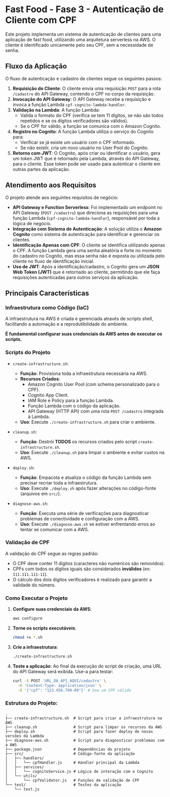 # Fast Food - Fase 3 - Autenticação de Cliente com CPF

Este projeto implementa um sistema de autenticação de clientes para uma aplicação de fast food, utilizando uma arquitetura serverless na AWS. O cliente é identificado unicamente pelo seu CPF, sem a necessidade de senha.

## Fluxo da Aplicação

O fluxo de autenticação e cadastro de clientes segue os seguintes passos:

1.  **Requisição do Cliente**: O cliente envia uma requisição `POST` para a rota `/cadastro` do API Gateway, contendo o CPF no corpo da requisição.
2.  **Invocação do API Gateway**: O API Gateway recebe a requisição e invoca a função Lambda `cpf-cognito-lambda-handler`.
3.  **Validação na Lambda**: A função Lambda:
    *   Valida o formato do CPF (verifica se tem 11 dígitos, se não são todos repetidos e se os dígitos verificadores são válidos).
    *   Se o CPF for válido, a função se comunica com o Amazon Cognito.
4.  **Registro no Cognito**: A função Lambda utiliza o serviço do Cognito para:
    *   Verificar se já existe um usuário com o CPF informado.
    *   Se não existir, cria um novo usuário no User Pool do Cognito.
5.  **Retorno com JWT**: O Cognito, após criar ou identificar o usuário, gera um token JWT que é retornado pela Lambda, através do API Gateway, para o cliente. Esse token pode ser usado para autenticar o cliente em outras partes da aplicação.

## Atendimento aos Requisitos

O projeto atende aos seguintes requisitos de negócio:

*   **API Gateway e Function Serverless**: Foi implementado um endpoint no API Gateway (`POST /cadastro`) que direciona as requisições para uma função Lambda (`cpf-cognito-lambda-handler`), responsável por toda a lógica de negócio.
*   **Integração com Sistema de Autenticação**: A solução utiliza o **Amazon Cognito** como sistema de autenticação para identificar e gerenciar os clientes.
*   **Identificação Apenas com CPF**: O cliente se identifica utilizando apenas o CPF. A função Lambda gera uma senha aleatória e forte no momento do cadastro no Cognito, mas essa senha não é exposta ou utilizada pelo cliente no fluxo de identificação inicial.
*   **Uso de JWT**: Após a identificação/cadastro, o Cognito gera um **JSON Web Token (JWT)** que é retornado ao cliente, permitindo que ele faça requisições autenticadas para outros serviços da aplicação.

## Principais Características

### Infraestrutura como Código (IaC)

A infraestrutura na AWS é criada e gerenciada através de scripts shell, facilitando a automação e a reprodutibilidade do ambiente.

**É fundamental configurar suas credenciais da AWS antes de executar os scripts.**

### Scripts do Projeto

*   `create-infrastructure.sh`:
    *   **Função**: Provisiona toda a infraestrutura necessária na AWS.
    *   **Recursos Criados**:
        *   Amazon Cognito User Pool (com schema personalizado para o CPF).
        *   Cognito App Client.
        *   IAM Role e Policy para a função Lambda.
        *   Função Lambda com o código da aplicação.
        *   API Gateway (HTTP API) com uma rota `POST /cadastro` integrada à Lambda.
    *   **Uso**: Execute `./create-infrastructure.sh` para criar o ambiente.

*   `cleanup.sh`:
    *   **Função**: Destrói **TODOS** os recursos criados pelo script `create-infrastructure.sh`.
    *   **Uso**: Execute `./cleanup.sh` para limpar o ambiente e evitar custos na AWS.

*   `deploy.sh`:
    *   **Função**: Empacota e atualiza o código da função Lambda sem precisar recriar toda a infraestrutura.
    *   **Uso**: Execute `./deploy.sh` após fazer alterações no código-fonte (arquivos em `src/`).

*   `diagnose-aws.sh`:
    *   **Função**: Executa uma série de verificações para diagnosticar problemas de conectividade e configuração com a AWS.
    *   **Uso**: Execute `./diagnose-aws.sh` se estiver enfrentando erros ao tentar se comunicar com a AWS.

### Validação de CPF

A validação do CPF segue as regras padrão:

*   O CPF deve conter 11 dígitos (caracteres não numéricos são removidos).
*   CPFs com todos os dígitos iguais são considerados **inválidos** (ex: `111.111.111-11`).
*   O cálculo dos dois dígitos verificadores é realizado para garantir a validade do número.

### Como Executar o Projeto

1.  **Configure suas credenciais da AWS**:
    ```bash
    aws configure
    ```
2.  **Torne os scripts executáveis**:
    ```bash
    chmod +x *.sh
    ```
3.  **Crie a infraestrutura**:
    ```bash
    ./create-infrastructure.sh
    ```
4.  **Teste a aplicação**:
    Ao final da execução do script de criação, uma URL do API Gateway será exibida. Use-a para testar:
    ```bash
    curl -X POST 'URL_DA_API_AQUI/cadastro' \
      -H 'Content-Type: application/json' \
      -d '{"cpf": "123.456.789-09"}' # Use um CPF válido
    ```

### Estrutura do Projeto:
```
.
├── create-infrastructure.sh  # Script para criar a infraestrutura na AWS
├── cleanup.sh                # Script para limpar os recursos da AWS
├── deploy.sh                 # Script para fazer deploy de novas versões da Lambda
├── diagnose-aws.sh           # Script para diagnosticar problemas com a AWS
├── package.json              # Dependências do projeto
├── src/                      # Código-fonte da aplicação
│   ├── handlers/
│   │   └── cpfHandler.js     # Handler principal da Lambda
│   ├── services/
│   │   └── cognitoService.js # Lógica de interação com o Cognito
│   └── utils/
│       └── cpfValidator.js   # Funções de validação de CPF
└── test/                     # Testes da aplicação
    └── test.js
```
